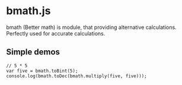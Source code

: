 # bmath.js
bmath (Better math) is module, that providing alternative calculations. Perfectly used for accurate calculations.
## Simple demos
```
// 5 * 5
var five = bmath.toBint(5);
console.log(bmath.toDec(bmath.multiply(five, five)));
```
